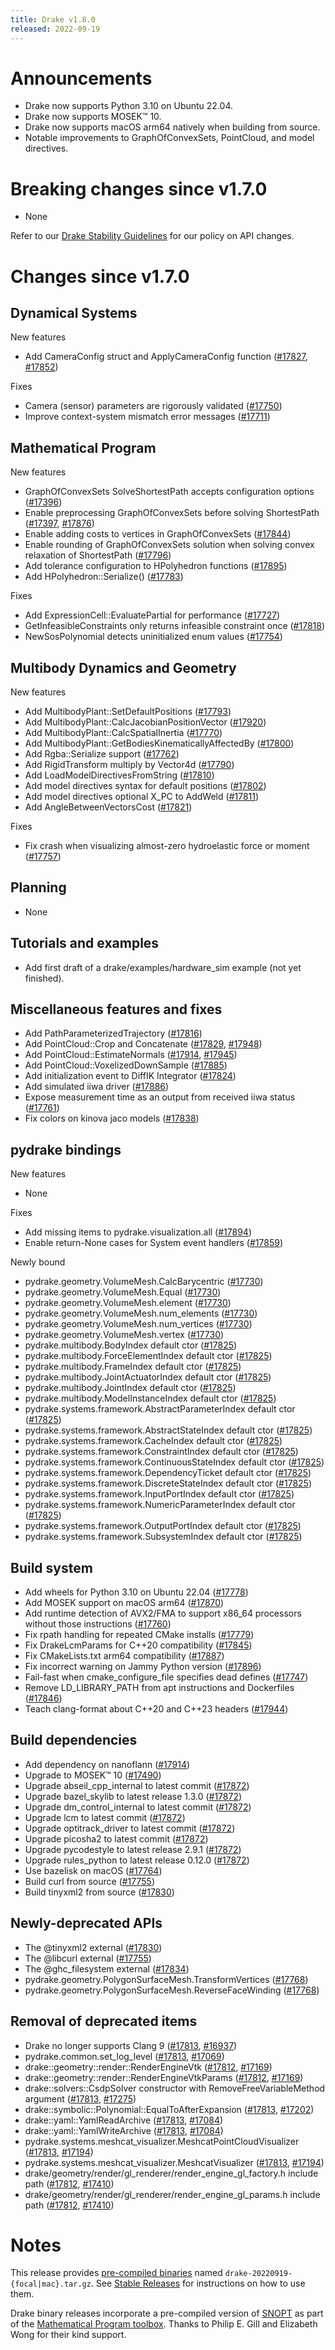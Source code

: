 ```yaml
---
title: Drake v1.8.0
released: 2022-09-19
---
```


# Announcements

* Drake now supports Python 3.10 on Ubuntu 22.04.
* Drake now supports MOSEK™ 10.
* Drake now supports macOS arm64 natively when building from source.
* Notable improvements to GraphOfConvexSets, PointCloud, and model directives.

# Breaking changes since v1.7.0

* None

Refer to our [Drake Stability Guidelines](/stable.html) for our policy
on API changes.

# Changes since v1.7.0

## Dynamical Systems

<!-- <relnotes for systems go here> -->

New features

* Add CameraConfig struct and ApplyCameraConfig function ([#17827][_#17827], [#17852][_#17852])

Fixes

* Camera (sensor) parameters are rigorously validated ([#17750][_#17750])
* Improve context-system mismatch error messages ([#17711][_#17711])

## Mathematical Program

<!-- <relnotes for solvers go here> -->

New features

* GraphOfConvexSets SolveShortestPath accepts configuration options ([#17396][_#17396])
* Enable preprocessing GraphOfConvexSets before solving ShortestPath ([#17397][_#17397], [#17876][_#17876])
* Enable adding costs to vertices in GraphOfConvexSets ([#17844][_#17844])
* Enable rounding of GraphOfConvexSets solution when solving convex relaxation of ShortestPath ([#17796][_#17796])
* Add tolerance configuration to HPolyhedron functions ([#17895][_#17895])
* Add HPolyhedron::Serialize() ([#17783][_#17783])

Fixes

* Add ExpressionCell::EvaluatePartial for performance ([#17727][_#17727])
* GetInfeasibleConstraints only returns infeasible constraint once ([#17818][_#17818])
* NewSosPolynomial detects uninitialized enum values ([#17754][_#17754])

## Multibody Dynamics and Geometry

<!-- <relnotes for geometry,multibody go here> -->

New features

* Add MultibodyPlant::SetDefaultPositions ([#17793][_#17793])
* Add MultibodyPlant::CalcJacobianPositionVector ([#17920][_#17920])
* Add MultibodyPlant::CalcSpatialInertia ([#17770][_#17770])
* Add MultibodyPlant::GetBodiesKinematicallyAffectedBy ([#17800][_#17800])
* Add Rgba::Serialize support ([#17762][_#17762])
* Add RigidTransform multiply by Vector4d ([#17790][_#17790])
* Add LoadModelDirectivesFromString ([#17810][_#17810])
* Add model directives syntax for default positions ([#17802][_#17802])
* Add model directives optional X_PC to AddWeld ([#17811][_#17811])
* Add AngleBetweenVectorsCost ([#17821][_#17821])

Fixes

* Fix crash when visualizing almost-zero hydroelastic force or moment ([#17757][_#17757])

## Planning

<!-- <relnotes for planning go here> -->

* None

## Tutorials and examples

<!-- <relnotes for examples,tutorials go here> -->

* Add first draft of a drake/examples/hardware_sim example (not yet finished).

## Miscellaneous features and fixes

<!-- <relnotes for common,math,lcm,lcmtypes,manipulation,perception,visualization go here> -->

* Add PathParameterizedTrajectory ([#17816][_#17816])
* Add PointCloud::Crop and Concatenate ([#17829][_#17829], [#17948][_#17948])
* Add PointCloud::EstimateNormals ([#17914][_#17914], [#17945][_#17945])
* Add PointCloud::VoxelizedDownSample ([#17885][_#17885])
* Add initialization event to DiffIK Integrator ([#17824][_#17824])
* Add simulated iiwa driver ([#17886][_#17886])
* Expose measurement time as an output from received iiwa status ([#17761][_#17761])
* Fix colors on kinova jaco models ([#17838][_#17838])

## pydrake bindings

<!-- <relnotes for bindings go here> -->

New features

* None

Fixes

* Add missing items to pydrake.visualization.all ([#17894][_#17894])
* Enable return-None cases for System event handlers ([#17859][_#17859])

Newly bound

* pydrake.geometry.VolumeMesh.CalcBarycentric ([#17730][_#17730])
* pydrake.geometry.VolumeMesh.Equal ([#17730][_#17730])
* pydrake.geometry.VolumeMesh.element ([#17730][_#17730])
* pydrake.geometry.VolumeMesh.num_elements ([#17730][_#17730])
* pydrake.geometry.VolumeMesh.num_vertices ([#17730][_#17730])
* pydrake.geometry.VolumeMesh.vertex ([#17730][_#17730])
* pydrake.multibody.BodyIndex default ctor ([#17825][_#17825])
* pydrake.multibody.ForceElementIndex default ctor ([#17825][_#17825])
* pydrake.multibody.FrameIndex default ctor ([#17825][_#17825])
* pydrake.multibody.JointActuatorIndex default ctor ([#17825][_#17825])
* pydrake.multibody.JointIndex default ctor ([#17825][_#17825])
* pydrake.multibody.ModelInstanceIndex default ctor ([#17825][_#17825])
* pydrake.systems.framework.AbstractParameterIndex default ctor ([#17825][_#17825])
* pydrake.systems.framework.AbstractStateIndex default ctor ([#17825][_#17825])
* pydrake.systems.framework.CacheIndex default ctor ([#17825][_#17825])
* pydrake.systems.framework.ConstraintIndex default ctor ([#17825][_#17825])
* pydrake.systems.framework.ContinuousStateIndex default ctor ([#17825][_#17825])
* pydrake.systems.framework.DependencyTicket default ctor ([#17825][_#17825])
* pydrake.systems.framework.DiscreteStateIndex default ctor ([#17825][_#17825])
* pydrake.systems.framework.InputPortIndex default ctor ([#17825][_#17825])
* pydrake.systems.framework.NumericParameterIndex default ctor ([#17825][_#17825])
* pydrake.systems.framework.OutputPortIndex default ctor ([#17825][_#17825])
* pydrake.systems.framework.SubsystemIndex default ctor ([#17825][_#17825])

## Build system

<!-- <relnotes for cmake,doc,setup,third_party,tools go here> -->

* Add wheels for Python 3.10 on Ubuntu 22.04 ([#17778][_#17778])
* Add MOSEK support on macOS arm64 ([#17870][_#17870])
* Add runtime detection of AVX2/FMA to support x86_64 processors without those instructions ([#17760][_#17760])
* Fix rpath handling for repeated CMake installs ([#17779][_#17779])
* Fix DrakeLcmParams for C++20 compatibility  ([#17845][_#17845])
* Fix CMakeLists.txt arm64 compatibility ([#17887][_#17887])
* Fix incorrect warning on Jammy Python version ([#17896][_#17896])
* Fail-fast when cmake_configure_file specifies dead defines ([#17747][_#17747])
* Remove LD_LIBRARY_PATH from apt instructions and Dockerfiles ([#17846][_#17846])
* Teach clang-format about C++20 and C++23 headers ([#17944][_#17944])

## Build dependencies

<!-- Manually relocate any "Upgrade foo_external to latest" lines to here, -->
<!-- and then sort them alphabetically. -->

* Add dependency on nanoflann ([#17914][_#17914])
* Upgrade to MOSEK™ 10 ([#17490][_#17490])
* Upgrade abseil_cpp_internal to latest commit ([#17872][_#17872])
* Upgrade bazel_skylib to latest release 1.3.0 ([#17872][_#17872])
* Upgrade dm_control_internal to latest commit ([#17872][_#17872])
* Upgrade lcm to latest commit ([#17872][_#17872])
* Upgrade optitrack_driver to latest commit ([#17872][_#17872])
* Upgrade picosha2 to latest commit ([#17872][_#17872])
* Upgrade pycodestyle to latest release 2.9.1 ([#17872][_#17872])
* Upgrade rules_python to latest release 0.12.0 ([#17872][_#17872])
* Use bazelisk on macOS ([#17764][_#17764])
* Build curl from source ([#17755][_#17755])
* Build tinyxml2 from source ([#17830][_#17830])

## Newly-deprecated APIs

* The @tinyxml2 external ([#17830][_#17830])
* The @libcurl external ([#17755][_#17755])
* The @ghc_filesystem external ([#17834][_#17834])
* pydrake.geometry.PolygonSurfaceMesh.TransformVertices ([#17768][_#17768])
* pydrake.geometry.PolygonSurfaceMesh.ReverseFaceWinding ([#17768][_#17768])

## Removal of deprecated items

* Drake no longer supports Clang 9 ([#17813][_#17813], [#16937][_#16937])
* pydrake.common.set_log_level ([#17813][_#17813], [#17069][_#17069])
* drake::geometry::render::RenderEngineVtk ([#17812][_#17812], [#17169][_#17169])
* drake::geometry::render::RenderEngineVtkParams ([#17812][_#17812], [#17169][_#17169])
* drake::solvers::CsdpSolver constructor with RemoveFreeVariableMethod argument ([#17813][_#17813], [#17275][_#17275])
* drake::symbolic::Polynomial::EqualToAfterExpansion ([#17813][_#17813], [#17202][_#17202])
* drake::yaml::YamlReadArchive ([#17813][_#17813], [#17084][_#17084])
* drake::yaml::YamlWriteArchive ([#17813][_#17813], [#17084][_#17084])
* pydrake.systems.meshcat_visualizer.MeshcatPointCloudVisualizer ([#17813][_#17813], [#17194][_#17194])
* pydrake.systems.meshcat_visualizer.MeshcatVisualizer ([#17813][_#17813], [#17194][_#17194])
* drake/geometry/render/gl_renderer/render_engine_gl_factory.h include path ([#17812][_#17812], [#17410][_#17410])
* drake/geometry/render/gl_renderer/render_engine_gl_params.h include path ([#17812][_#17812], [#17410][_#17410])

# Notes


This release provides [pre-compiled binaries](https://github.com/RobotLocomotion/drake/releases/tag/v1.8.0) named
``drake-20220919-{focal|mac}.tar.gz``. See [Stable Releases](/from_binary.html#stable-releases) for instructions on how to use them.

Drake binary releases incorporate a pre-compiled version of [SNOPT](https://ccom.ucsd.edu/~optimizers/solvers/snopt/) as part of the
[Mathematical Program toolbox](https://drake.mit.edu/doxygen_cxx/group__solvers.html). Thanks to
Philip E. Gill and Elizabeth Wong for their kind support.

<!-- <begin issue links> -->
[_#16937]: https://github.com/RobotLocomotion/drake/pull/16937
[_#17069]: https://github.com/RobotLocomotion/drake/pull/17069
[_#17084]: https://github.com/RobotLocomotion/drake/pull/17084
[_#17169]: https://github.com/RobotLocomotion/drake/pull/17169
[_#17194]: https://github.com/RobotLocomotion/drake/pull/17194
[_#17202]: https://github.com/RobotLocomotion/drake/pull/17202
[_#17275]: https://github.com/RobotLocomotion/drake/pull/17275
[_#17396]: https://github.com/RobotLocomotion/drake/pull/17396
[_#17397]: https://github.com/RobotLocomotion/drake/pull/17397
[_#17410]: https://github.com/RobotLocomotion/drake/pull/17410
[_#17490]: https://github.com/RobotLocomotion/drake/pull/17490
[_#17711]: https://github.com/RobotLocomotion/drake/pull/17711
[_#17727]: https://github.com/RobotLocomotion/drake/pull/17727
[_#17730]: https://github.com/RobotLocomotion/drake/pull/17730
[_#17747]: https://github.com/RobotLocomotion/drake/pull/17747
[_#17750]: https://github.com/RobotLocomotion/drake/pull/17750
[_#17754]: https://github.com/RobotLocomotion/drake/pull/17754
[_#17755]: https://github.com/RobotLocomotion/drake/pull/17755
[_#17757]: https://github.com/RobotLocomotion/drake/pull/17757
[_#17760]: https://github.com/RobotLocomotion/drake/pull/17760
[_#17761]: https://github.com/RobotLocomotion/drake/pull/17761
[_#17762]: https://github.com/RobotLocomotion/drake/pull/17762
[_#17764]: https://github.com/RobotLocomotion/drake/pull/17764
[_#17768]: https://github.com/RobotLocomotion/drake/pull/17768
[_#17770]: https://github.com/RobotLocomotion/drake/pull/17770
[_#17778]: https://github.com/RobotLocomotion/drake/pull/17778
[_#17779]: https://github.com/RobotLocomotion/drake/pull/17779
[_#17783]: https://github.com/RobotLocomotion/drake/pull/17783
[_#17790]: https://github.com/RobotLocomotion/drake/pull/17790
[_#17793]: https://github.com/RobotLocomotion/drake/pull/17793
[_#17796]: https://github.com/RobotLocomotion/drake/pull/17796
[_#17800]: https://github.com/RobotLocomotion/drake/pull/17800
[_#17802]: https://github.com/RobotLocomotion/drake/pull/17802
[_#17810]: https://github.com/RobotLocomotion/drake/pull/17810
[_#17811]: https://github.com/RobotLocomotion/drake/pull/17811
[_#17812]: https://github.com/RobotLocomotion/drake/pull/17812
[_#17813]: https://github.com/RobotLocomotion/drake/pull/17813
[_#17816]: https://github.com/RobotLocomotion/drake/pull/17816
[_#17818]: https://github.com/RobotLocomotion/drake/pull/17818
[_#17821]: https://github.com/RobotLocomotion/drake/pull/17821
[_#17824]: https://github.com/RobotLocomotion/drake/pull/17824
[_#17825]: https://github.com/RobotLocomotion/drake/pull/17825
[_#17827]: https://github.com/RobotLocomotion/drake/pull/17827
[_#17829]: https://github.com/RobotLocomotion/drake/pull/17829
[_#17830]: https://github.com/RobotLocomotion/drake/pull/17830
[_#17834]: https://github.com/RobotLocomotion/drake/pull/17834
[_#17838]: https://github.com/RobotLocomotion/drake/pull/17838
[_#17844]: https://github.com/RobotLocomotion/drake/pull/17844
[_#17845]: https://github.com/RobotLocomotion/drake/pull/17845
[_#17846]: https://github.com/RobotLocomotion/drake/pull/17846
[_#17852]: https://github.com/RobotLocomotion/drake/pull/17852
[_#17859]: https://github.com/RobotLocomotion/drake/pull/17859
[_#17870]: https://github.com/RobotLocomotion/drake/pull/17870
[_#17872]: https://github.com/RobotLocomotion/drake/pull/17872
[_#17876]: https://github.com/RobotLocomotion/drake/pull/17876
[_#17885]: https://github.com/RobotLocomotion/drake/pull/17885
[_#17886]: https://github.com/RobotLocomotion/drake/pull/17886
[_#17887]: https://github.com/RobotLocomotion/drake/pull/17887
[_#17894]: https://github.com/RobotLocomotion/drake/pull/17894
[_#17895]: https://github.com/RobotLocomotion/drake/pull/17895
[_#17896]: https://github.com/RobotLocomotion/drake/pull/17896
[_#17914]: https://github.com/RobotLocomotion/drake/pull/17914
[_#17920]: https://github.com/RobotLocomotion/drake/pull/17920
[_#17944]: https://github.com/RobotLocomotion/drake/pull/17944
[_#17945]: https://github.com/RobotLocomotion/drake/pull/17945
[_#17948]: https://github.com/RobotLocomotion/drake/pull/17948
<!-- <end issue links> -->

<!--
  Current oldest_commit 7abea0556ede980a5077fe1a8cfbae59b57c7c27 (exclusive).
  Current newest_commit ec6cf7cd27253d4d5066f2efc3cde35ced11a2d6 (inclusive).
-->
